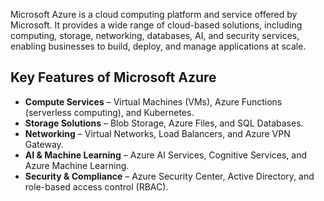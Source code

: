 Microsoft Azure is a cloud computing platform and service offered by Microsoft. It provides a wide range of cloud-based solutions, including computing, storage, networking, databases, AI, and security services, enabling businesses to build, deploy, and manage applications at scale.  
## Key Features of Microsoft Azure  

- **Compute Services** – Virtual Machines (VMs), Azure Functions (serverless computing), and Kubernetes.  
- **Storage Solutions** – Blob Storage, Azure Files, and SQL Databases.  
- **Networking** – Virtual Networks, Load Balancers, and Azure VPN Gateway.  
- **AI & Machine Learning** – Azure AI Services, Cognitive Services, and Azure Machine Learning.  
- **Security & Compliance** – Azure Security Center, Active Directory, and role-based access control (RBAC).  
